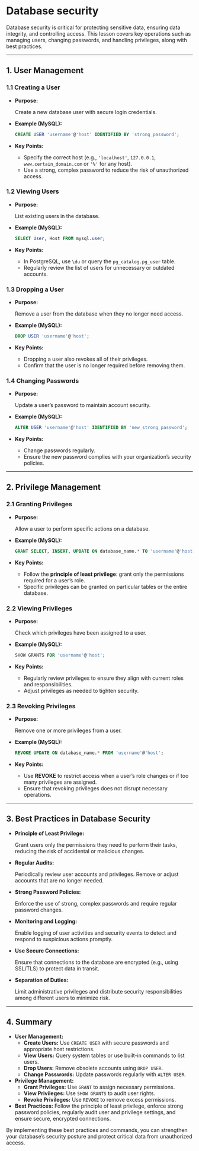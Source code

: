 # Database security

Database security is critical for protecting sensitive data, ensuring data integrity, and controlling access. This lesson covers key operations such as managing users, changing passwords, and handling privileges, along with best practices.

---

## **1. User Management**

### **1.1 Creating a User**

- **Purpose:**
    
    Create a new database user with secure login credentials.
    
- **Example (MySQL):**
    
    ```sql
    CREATE USER 'username'@'host' IDENTIFIED BY 'strong_password';
    ```
    
- **Key Points:**
    - Specify the correct host (e.g., `'localhost'`, `127.0.0.1`, `www.certain_domain.com` or `'%'` for any host).
    - Use a strong, complex password to reduce the risk of unauthorized access.

### **1.2 Viewing Users**

- **Purpose:**
    
    List existing users in the database.
    
- **Example (MySQL):**
    
    ```sql
    SELECT User, Host FROM mysql.user;
    ```
    
- **Key Points:**
    - In PostgreSQL, use `\du` or query the `pg_catalog.pg_user` table.
    - Regularly review the list of users for unnecessary or outdated accounts.

### **1.3 Dropping a User**

- **Purpose:**
    
    Remove a user from the database when they no longer need access.
    
- **Example (MySQL):**
    
    ```sql
    DROP USER 'username'@'host';
    ```
    
- **Key Points:**
    - Dropping a user also revokes all of their privileges.
    - Confirm that the user is no longer required before removing them.

### **1.4 Changing Passwords**

- **Purpose:**
    
    Update a user’s password to maintain account security.
    
- **Example (MySQL):**
    
    ```sql
    ALTER USER 'username'@'host' IDENTIFIED BY 'new_strong_password';
    ```
    
- **Key Points:**
    - Change passwords regularly.
    - Ensure the new password complies with your organization’s security policies.

---

## **2. Privilege Management**

### **2.1 Granting Privileges**

- **Purpose:**
    
    Allow a user to perform specific actions on a database.
    
- **Example (MySQL):**
    
    ```sql
    GRANT SELECT, INSERT, UPDATE ON database_name.* TO 'username'@'host';
    ```
    
- **Key Points:**
    - Follow the **principle of least privilege**: grant only the permissions required for a user’s role.
    - Specific privileges can be granted on particular tables or the entire database.

### **2.2 Viewing Privileges**

- **Purpose:**
    
    Check which privileges have been assigned to a user.
    
- **Example (MySQL):**
    
    ```sql
    SHOW GRANTS FOR 'username'@'host';
    ```
    
- **Key Points:**
    - Regularly review privileges to ensure they align with current roles and responsibilities.
    - Adjust privileges as needed to tighten security.

### **2.3 Revoking Privileges**

- **Purpose:**
    
    Remove one or more privileges from a user.
    
- **Example (MySQL):**
    
    ```sql
    REVOKE UPDATE ON database_name.* FROM 'username'@'host';
    ```
    
- **Key Points:**
    - Use **REVOKE** to restrict access when a user’s role changes or if too many privileges are assigned.
    - Ensure that revoking privileges does not disrupt necessary operations.

---

## **3. Best Practices in Database Security**

- **Principle of Least Privilege:**
    
    Grant users only the permissions they need to perform their tasks, reducing the risk of accidental or malicious changes.
    
- **Regular Audits:**
    
    Periodically review user accounts and privileges. Remove or adjust accounts that are no longer needed.
    
- **Strong Password Policies:**
    
    Enforce the use of strong, complex passwords and require regular password changes.
    
- **Monitoring and Logging:**
    
    Enable logging of user activities and security events to detect and respond to suspicious actions promptly.
    
- **Use Secure Connections:**
    
    Ensure that connections to the database are encrypted (e.g., using SSL/TLS) to protect data in transit.
    
- **Separation of Duties:**
    
    Limit administrative privileges and distribute security responsibilities among different users to minimize risk.
    

---

## **4. Summary**

- **User Management:**
    - **Create Users:** Use `CREATE USER` with secure passwords and appropriate host restrictions.
    - **View Users:** Query system tables or use built-in commands to list users.
    - **Drop Users:** Remove obsolete accounts using `DROP USER`.
    - **Change Passwords:** Update passwords regularly with `ALTER USER`.
- **Privilege Management:**
    - **Grant Privileges:** Use `GRANT` to assign necessary permissions.
    - **View Privileges:** Use `SHOW GRANTS` to audit user rights.
    - **Revoke Privileges:** Use `REVOKE` to remove excess permissions.
- **Best Practices:**
Follow the principle of least privilege, enforce strong password policies, regularly audit user and privilege settings, and ensure secure, encrypted connections.

By implementing these best practices and commands, you can strengthen your database’s security posture and protect critical data from unauthorized access.